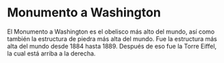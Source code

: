 # Monumento a Washington

El Monumento a Washington es el obelisco más alto del mundo, así como también la
estructura de piedra más alta del mundo. Fue la estructura más alta del mundo
desde 1884 hasta 1889. Después de eso fue la Torre Eiffel, la cual está arriba a
la derecha.
